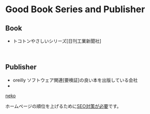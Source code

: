 # Good Book Series and Publisher
## Book
* トコトンやさしいシリーズ[日刊工業新聞社]
<br>

## Publisher
* oreilly
ソフトウェア関連[要検証]の良い本を出版している会社
* 
<u>neko</u>

<p>ホームページの順位を上げるために<u>SEO対策が必要</u>です。</p>